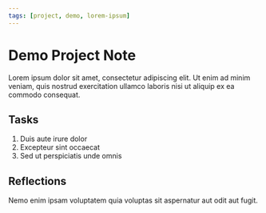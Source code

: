 ```yaml
---
tags: [project, demo, lorem-ipsum]
---
```

# Demo Project Note

Lorem ipsum dolor sit amet, consectetur adipiscing elit. Ut enim ad minim veniam, quis nostrud exercitation ullamco laboris nisi ut aliquip ex ea commodo consequat.

## Tasks
1. Duis aute irure dolor
2. Excepteur sint occaecat
3. Sed ut perspiciatis unde omnis

## Reflections
Nemo enim ipsam voluptatem quia voluptas sit aspernatur aut odit aut fugit.
